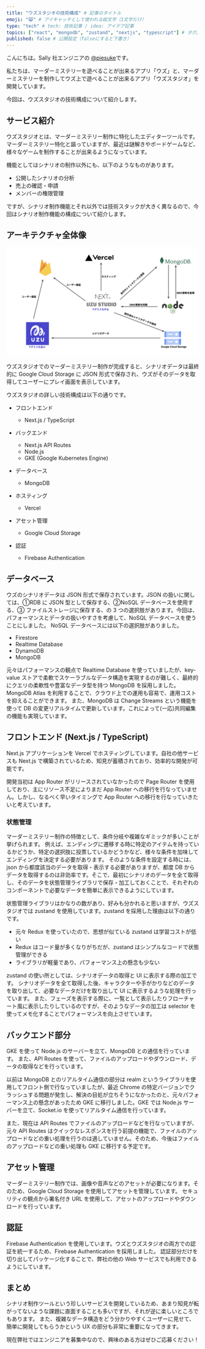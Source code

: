 ```yaml
---
title: "ウズスタジオの技術構成" # 記事のタイトル
emoji: "😸" # アイキャッチとして使われる絵文字（1文字だけ）
type: "tech" # tech: 技術記事 / idea: アイデア記事
topics: ["react", "mongodb", "zustand", "nextjs", "typescript"] # タグ。["markdown", "rust", "aws"]のように指定する
published: false # 公開設定（falseにすると下書き）
---
```


こんにちは。Sally 社エンジニアの [@piesuke](https://x.com/piesuke27)です。

私たちは、マーダーミステリーを遊べることが出来るアプリ「ウズ」と、マーダーミステリーを制作してウズ上で遊べることが出来るアプリ「ウズスタジオ」を開発しています。

今回は、ウズスタジオの技術構成について紹介します。

## サービス紹介

ウズスタジオとは、マーダーミステリー制作に特化したエディターツールです。
マーダーミステリー特化と謳っていますが、最近は謎解きやボードゲームなど、様々なゲームを制作することが出来るようになっています。

機能としてはシナリオの制作以外にも、以下のようなものがあります。

- 公開したシナリオの分析
- 売上の確認・申請
- メンバーの権限管理

ですが、シナリオ制作機能とそれ以外では技術スタックが大きく異なるので、今回はシナリオ制作機能の構成について紹介します。

## アーキテクチャ全体像

![](/images/studio-architecture.png)

ウズスタジオでのマーダーミステリー制作が完成すると、シナリオデータは最終的に Google Cloud Storage に JSON 形式で保存され、ウズがそのデータを取得してユーザーにプレイ画面を表示しています。

ウズスタジオの詳しい技術構成は以下の通りです。

- フロントエンド

  - Next.js / TypeScript

- バックエンド

  - Next.js API Routes
  - Node.js
  - GKE (Google Kubernetes Engine)

- データベース

  - MongoDB

- ホスティング

  - Vercel

- アセット管理
  - Google Cloud Storage
- 認証
  - Firebase Authentication

## データベース

ウズのシナリオデータは JSON 形式で保存されています。JSON の扱いに関しては、①RDB に JSON 型として保存する、②NoSQL データベースを使用する、③ ファイルストレージに保存する、の 3 つの選択肢があります。今回は、パフォーマンスとデータの扱いやすさを考慮して、NoSQL データベースを使うことにしました。
NoSQL データベースには以下の選択肢がありました。

- Firestore
- Realtime Database
- DynamoDB
- MongoDB

元々はパフォーマンスの観点で Realtime Database を使っていましたが、key-value ストアで柔軟でスケーラブルなデータ構造を実現するのが難しく、最終的にクエリの柔軟性や豊富なデータ型を持つ MongoDB を採用しました。MongoDB Atlas を利用することで、クラウド上での運用も容易で、運用コストを抑えることができます。
また、MongoDB は Change Streams という機能を使って DB の変更リアルタイムで更新しています。これによって(一応)共同編集の機能も実現しています。

## フロントエンド (Next.js / TypeScript)

Next.js アプリケーションを Vercel でホスティングしています。自社の他サービスも Next.js で構築されているため、知見が蓄積されており、効率的な開発が可能です。

開発当初は App Router がリリースされていなかったので Page Router を使用しており、主にリソース不足によりまだ App Router への移行を行なっていません。しかし、なるべく早いタイミングで App Router への移行を行なっていきたいと考えています。

### 状態管理

マーダーミステリー制作の特徴として、条件分岐や複雑なギミックが多いことが挙げられます。
例えば、エンディングに遷移する時に特定のアイテムを持っているかどうか、特定の選択肢に投票しているかどうかなど、様々な条件を加味してエンディングを決定する必要があります。
そのような条件を設定する時には、json から都度該当のデータを取得・表示する必要がありますが、都度 DB からデータを取得するのは非効率です。そこで、最初にシナリオのデータを全て取得し、そのデータを状態管理ライブラリで保存・加工しておくことで、それぞれのコンポーネントで必要なデータを簡単に表示できるようにしています。

状態管理ライブラリはかなりの数があり、好みも分かれると思いますが、ウズスタジオでは zustand を使用しています。zustand を採用した理由は以下の通りです。

- 元々 Redux を使っていたので、思想が似ている zustand は学習コストが低い
- Redux はコード量が多くなりがちだが、zustand はシンプルなコードで状態管理ができる
- ライブラリが軽量であり、パフォーマンス上の懸念も少ない

zustand の使い所としては、シナリオデータの取得と UI に表示する際の加工です。
シナリオデータを全て取得した後、キャラクターや手がかりなどのデータを取り出して、必要なデータだけを取り出して UI に表示するような処理を行っています。
また、フェーズを表示する際に、一覧として表示したりフローチャート風に表示したりしているのですが、そのようなデータの加工は selector を使ってメモ化することでパフォーマンスを向上させています。

## バックエンド部分

GKE を使って Node.js のサーバーを立て、MongoDB との通信を行っています。
また、API Routes を使って、ファイルのアップロードやダウンロード、データの取得などを行っています。

以前は MongoDB とのリアルタイム通信の部分は realm というライブラリを使用してフロント側で行なっていましたが、最近 Chrome の特定バージョンでクラッシュする問題が発生し、解決の目処が立ちそうになかったのと、元々パフォーマンス上の懸念があったため GKE に移行しました。GKE では Node.js サーバーを立て、Socket.io を使ってリアルタイム通信を行っています。

また、現在は API Routes でファイルのアップロードなどを行なっていますが、元々 API Routes はクイックなレスポンスを行う前提の機能で、ファイルのアップロードなどの重い処理を行うのは適していません。そのため、今後はファイルのアップロードなどの重い処理も GKE に移行する予定です。

## アセット管理

マーダーミステリー制作では、画像や音声などのアセットが必要になります。そのため、Google Cloud Storage を使用してアセットを管理しています。
セキュリティの観点から署名付き URL を使用して、アセットのアップロードやダウンロードを行っています。

## 認証

Firebase Authentication を使用しています。ウズとウズスタジオの両方での認証を統一するため、Firebase Authentication を採用しました。
認証部分だけを切り出してパッケージ化することで、弊社の他の Web サービスでも利用できるようにしています。

## まとめ

シナリオ制作ツールという珍しいサービスを開発しているため、あまり知見が転がってないような課題に直面することも多いですが、それが逆に楽しいところでもあります。
また、複雑なデータ構造をどう分かりやすくユーザーに見せて、簡単に開発してもらうかという UX の部分も非常に重要になってきます。

現在弊社ではエンジニアを募集中なので、興味のある方はぜひご応募ください！
